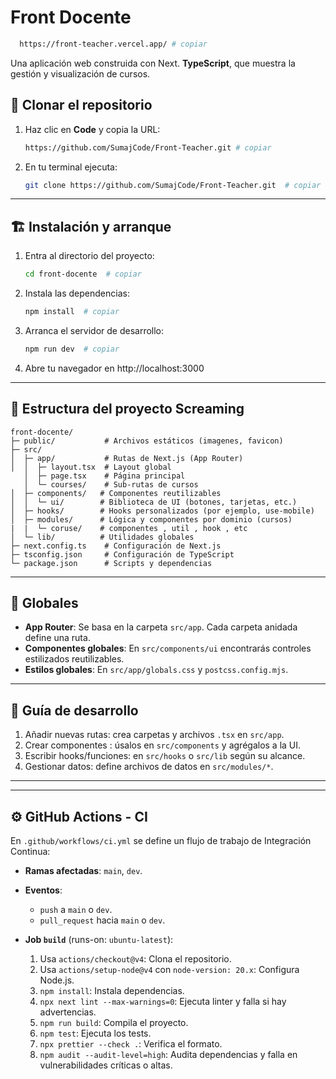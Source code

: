 # Front Docente

```bash
  https://front-teacher.vercel.app/ # copiar
```

Una aplicación web construida con Next. **TypeScript**, que muestra la gestión y visualización de cursos.

## 🔧 Clonar el repositorio

1. Haz clic en **Code** y copia la URL:

   ```bash
   https://github.com/SumajCode/Front-Teacher.git # copiar
   ```

2. En tu terminal ejecuta:
   ```bash
   git clone https://github.com/SumajCode/Front-Teacher.git  # copiar
   ```

---

## 🏗️ Instalación y arranque

1. Entra al directorio del proyecto:
   ```bash
   cd front-docente  # copiar
   ```
2. Instala las dependencias:
   ```bash
   npm install  # copiar
   ```
3. Arranca el servidor de desarrollo:
   ```bash
   npm run dev  # copiar
   ```
4. Abre tu navegador en http://localhost:3000

---

## 📂 Estructura del proyecto Screaming

```
front-docente/
├─ public/           # Archivos estáticos (imagenes, favicon)
├─ src/
│  ├─ app/           # Rutas de Next.js (App Router)
│  │  ├─ layout.tsx  # Layout global
   │  ├─ page.tsx    # Página principal
   │  └─ courses/    # Sub-rutas de cursos
│  ├─ components/   # Componentes reutilizables
│  │  └─ ui/        # Biblioteca de UI (botones, tarjetas, etc.)
│  ├─ hooks/        # Hooks personalizados (por ejemplo, use-mobile)
│  ├─ modules/      # Lógica y componentes por dominio (cursos)
|  |  └─ coruse/    # componentes , util , hook , etc
│  └─ lib/          # Utilidades globales
├─ next.config.ts    # Configuración de Next.js
├─ tsconfig.json     # Configuración de TypeScript
└─ package.json      # Scripts y dependencias
```

---

## 🚀 Globales

- **App Router**: Se basa en la carpeta `src/app`. Cada carpeta anidada define una ruta.
- **Componentes globales**: En `src/components/ui` encontrarás controles estilizados reutilizables.
- **Estilos globales**: En `src/app/globals.css` y `postcss.config.mjs`.

---

## 📖 Guía de desarrollo

1. Añadir nuevas rutas: crea carpetas y archivos `.tsx` en `src/app`.
2. Crear componentes : úsalos en `src/components` y agrégalos a la UI.
3. Escribir hooks/funciones: en `src/hooks` o `src/lib` según su alcance.
4. Gestionar datos: define archivos de datos en `src/modules/*`.

---

---

## ⚙️ GitHub Actions - CI

En `.github/workflows/ci.yml` se define un flujo de trabajo de Integración Continua:

- **Ramas afectadas**: `main`, `dev`.
- **Eventos**:

  - `push` a `main` o `dev`.
  - `pull_request` hacia `main` o `dev`.

- **Job `build`** (runs-on: `ubuntu-latest`):
  1. Usa `actions/checkout@v4`: Clona el repositorio.
  2. Usa `actions/setup-node@v4` con `node-version: 20.x`: Configura Node.js.
  3. `npm install`: Instala dependencias.
  4. `npx next lint --max-warnings=0`: Ejecuta linter y falla si hay advertencias.
  5. `npm run build`: Compila el proyecto.
  6. `npm test`: Ejecuta los tests.
  7. `npx prettier --check .`: Verifica el formato.
  8. `npm audit --audit-level=high`: Audita dependencias y falla en vulnerabilidades críticas o altas.
